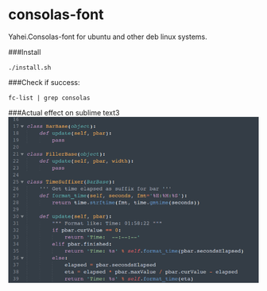 # consolas-font
Yahei.Consolas-font for ubuntu and other deb linux systems.  

###Install
```
./install.sh
```

###Check if success:
```
fc-list | grep consolas
```


###Actual effect on sublime text3
![Image text](https://github.com/alexloser/consolas-font/blob/master/screenshot.png)


